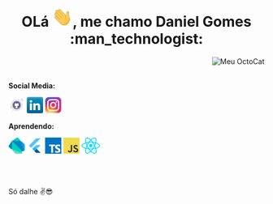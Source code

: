 <h1 align="center">OLá <img src="https://raw.githubusercontent.com/ABSphreak/ABSphreak/master/gifs/Hi.gif" width="40px" />, me chamo Daniel Gomes :man_technologist:</h1>
<img src="" alt="Meu OctoCat" align="right" height="450" align="right"/>
<br/>
<br/>

**Social Media:**

[![GitHub](icons/github.png)](https://github.com/felkarto)
[![LinkedIn](icons/linkedin.png)](https://www.linkedin.com/in/felkarto/)
[![Instagram](icons/instagram.png)](https://www.instagram.com/felkarto/)

**Aprendendo:**

<a href="https://dart.dev/" title="Dart"><img src="icons/dartlang.png" /></a>
<a href="https://flutter.dev/" title="Flutter"><img src="icons/flutter.png" /></a>
<a href="https://www.typescriptlang.org/" title="TypeScript"><img src="icons/typescript.png" /></a>
<a href="https://en.wikipedia.org/wiki/JavaScript" title="JavaScript"><img src="icons/javascript.png" /></a>
<a href="https://reactjs.org/" title="React"><img src="icons/react.png" /></a>



<br/>
<br/>


Só dalhe :v::sunglasses:
